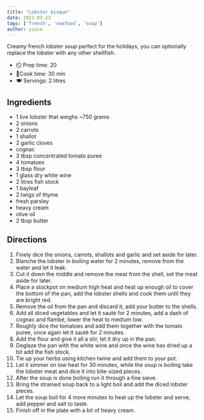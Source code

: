 ```yaml
---
title: "Lobster bisque"
date: 2021-03-23
tags: ['french', 'seafood', 'soup']
author: yiusa
---
```


Creamy french lobster soup perfect for the holidays, you can optionally replace the lobster with any other shellfish.

- ⏲️ Prep time: 20
- 🍳Cook time: 30 min
- 🍽️ Servings: 2 litres

## Ingredients

- 1 live lobster that weighs ~750 grams
- 2 onions
- 2 carrots
- 1 shallot
- 2 garlic cloves
- cognac
- 3 tbsp concentrated tomato puree
- 4 tomatoes
- 3 tbsp flour
- 1 glass dry white wine
- 2 litres fish stock
- 1 bayleaf
- 2 twigs of thyme
- fresh parsley
- heavy cream
- olive oil
- 2 tbsp butter

## Directions

1. Finely dice the onions, carrots, shallots and garlic and set aside for later.
2. Blanche the lobster in boiling water for 2 minutes, remove from the water and let it leak.
3. Cut it down the middle and remove the meat from the shell, set the meat aside for later.
4. Place a stockpot on medium high heat and heat up enough oil to cover the bottom of the pan, add the lobster shells and cook them until they are bright red.
5. Remove the oil from the pan and discard it, add your butter to the shells.
6. Add all diced vegetables and let it sauté for 2 minutes, add a dash of cognac and flambé, lower the heat to medium low.
7. Roughly dice the tomatoes and add them together with the tomato puree, once again let it sauté for 2 minutes.
8. Add the flour and give it all a stir, let it dry up in the pan.
9. Deglaze the pan with the white wine and once the wine has dried up a bit add the fish stock.
10. Tie up your herbs using kitchen twine and add them to your pot.
11. Let it simmer on low heat for 30 minutes, while the soup is boiling take the lobster meat and dice it into bite-sized pieces.
12. After the soup is done boiling run it through a fine sieve.
13. Bring the strained soup back to a light boil and add the diced lobster pieces.
14. Let the soup boil for 4 more minutes to heat up the lobster and serve, add pepper and salt to taste.
15. Finish off in the plate with a bit of heavy cream.
